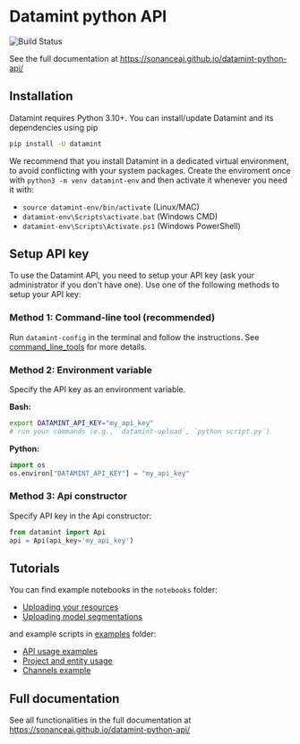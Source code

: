 
# Datamint python API

![Build Status](https://github.com/SonanceAI/datamint-python-api/actions/workflows/run_test.yaml/badge.svg)

See the full documentation at https://sonanceai.github.io/datamint-python-api/

## Installation

Datamint requires Python 3.10+.
You can install/update Datamint and its dependencies using pip

```bash
pip install -U datamint
```

We recommend that you install Datamint in a dedicated virtual environment, to avoid conflicting with your system packages.
Create the enviroment once with `python3 -m venv datamint-env` and then activate it whenever you need it with:
- `source datamint-env/bin/activate` (Linux/MAC)
- `datamint-env\Scripts\activate.bat` (Windows CMD)
- `datamint-env\Scripts\Activate.ps1` (Windows PowerShell)


## Setup API key

To use the Datamint API, you need to setup your API key (ask your administrator if you don't have one). Use one of the following methods to setup your API key:

### Method 1: Command-line tool (recommended)

Run ``datamint-config`` in the terminal and follow the instructions. See [command_line_tools](https://sonanceai.github.io/datamint-python-api/command_line_tools.html) for more details.

### Method 2: Environment variable

Specify the API key as an environment variable.

**Bash:**
```bash
export DATAMINT_API_KEY="my_api_key"
# run your commands (e.g., `datamint-upload`, `python script.py`)
```

**Python:**
```python
import os
os.environ["DATAMINT_API_KEY"] = "my_api_key"
```

### Method 3: Api constructor

Specify API key in the Api constructor:

```python
from datamint import Api
api = Api(api_key='my_api_key')
```

## Tutorials


You can find example notebooks in the `notebooks` folder:

- [Uploading your resources](notebooks/upload_data.ipynb)
- [Uploading model segmentations](notebooks/upload_model_segmentations.ipynb)

and example scripts in [examples](examples) folder:

- [API usage examples](examples/api_usage.ipynb)
- [Project and entity usage](examples/project_entity_usage.ipynb)
- [Channels example](examples/channels_example.ipynb)

## Full documentation

See all functionalities in the full documentation at https://sonanceai.github.io/datamint-python-api/
